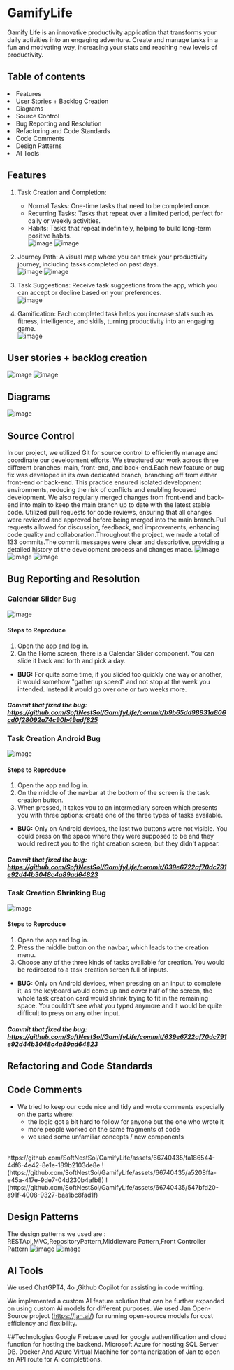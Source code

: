 # GamifyLife
Gamify Life is an innovative productivity application that transforms your daily activities into an engaging adventure. Create and manage tasks in a fun and motivating way, increasing your stats and reaching new levels of productivity.

## Table of contents
<li> Features </li>
<li> User Stories + Backlog Creation </li>
<li> Diagrams </li>
<li> Source Control </li>
<li> Bug Reporting and Resolution </li>
<li> Refactoring and Code Standards </li>
<li> Code Comments </li>
<li> Design Patterns </li>
<li> AI Tools </li>

## Features 
1. Task Creation and Completion:
   - Normal Tasks: One-time tasks that need to be completed once.
   - Recurring Tasks: Tasks that repeat over a limited period, perfect for daily or weekly activities.
   - Habits: Tasks that repeat indefinitely, helping to build long-term positive habits. <br/>
   ![image](https://github.com/SoftNestSol/GamifyLife/assets/115917247/1d3ce04e-4ad5-4652-b7e8-8cf8927e7bc4)
   ![image](https://github.com/SoftNestSol/GamifyLife/assets/115917247/cabfd2f4-67f4-4c4a-9913-09c0bd588927)



2. Journey Path: A visual map where you can track your productivity journey, including tasks completed on past days. <br/>
   ![image](https://github.com/SoftNestSol/GamifyLife/assets/115917247/cea1aafa-4cba-47e3-a01e-b7d4fbc07ef3)
   ![image](https://github.com/SoftNestSol/GamifyLife/assets/115917247/6372e822-fe95-434c-a7a9-bd895a113b7d)



4. Task Suggestions: Receive task suggestions from the app, which you can accept or decline based on your preferences. <br/>
   ![image](https://github.com/SoftNestSol/GamifyLife/assets/115917247/7e067f35-9836-4a42-a045-0b979622d8ec)

6. Gamification: Each completed task helps you increase stats such as fitness, intelligence, and skills, turning productivity into an engaging game. <br/>
   ![image](https://github.com/SoftNestSol/GamifyLife/assets/115917247/954fa2e6-95bc-4896-971d-dad053261ff4)

## User stories + backlog creation
   ![image](https://github.com/SoftNestSol/GamifyLife/assets/115917247/2f5e2576-e4a3-4ce1-ad2d-fef6242e5c77)
   ![image](https://github.com/SoftNestSol/GamifyLife/assets/115917247/d2033c71-2c18-4468-bf3f-0524247315ce)

## Diagrams
![image](https://github.com/SoftNestSol/GamifyLife/assets/115917247/74a8c240-3e70-4619-a06d-5f4fc57b8735)

## Source Control
In our project, we utilized Git for source control to efficiently manage and coordinate our development efforts. We structured our work across three different branches: main, front-end, and back-end.Each new feature or bug fix was developed in its own dedicated branch, branching off from either front-end or back-end.
This practice ensured isolated development environments, reducing the risk of conflicts and enabling focused development. We also regularly merged changes from front-end and back-end into main to keep the main branch up to date with the latest stable code. Utilized pull requests for code reviews, ensuring that all changes were reviewed and approved before being merged into the main branch.Pull requests allowed for discussion, feedback, and improvements, enhancing code quality and collaboration.Throughout the project, we made a total of 133 commits.The commit messages were clear and descriptive, providing a detailed history of the development process and changes made.
![image](https://github.com/SoftNestSol/GamifyLife/assets/115917247/88577357-004a-4979-83d4-510d6fa056e8)
![image](https://github.com/SoftNestSol/GamifyLife/assets/115917247/17113e92-bcc7-4904-8973-66961df060c1)
![image](https://github.com/SoftNestSol/GamifyLife/assets/115917247/67528e89-5a4a-4751-86f6-f9773f4ccf1a)

## Bug Reporting and Resolution
### Calendar Slider Bug
![image](https://github.com/SoftNestSol/GamifyLife/assets/66740435/f96e66dc-9d85-4b08-8e22-5d3dc96af624)
#### Steps to Reproduce
1. Open the app and log in.
2. On the Home screen, there is a Calendar Slider component. You can slide it back and forth and pick a day.
* **BUG:** For quite some time, if you slided too quickly one way or another, it would somehow "gather up speed" and not stop at the week you intended. Instead it would go over one or two weeks more.
##### Commit that fixed the bug: https://github.com/SoftNestSol/GamifyLife/commit/b9b65dd98931a806cd0f28092a74c90b49adf825

### Task Creation Android Bug
![image](https://github.com/SoftNestSol/GamifyLife/assets/66740435/bbecfed8-8a26-43d0-ba61-705cad99a495)
#### Steps to Reproduce
1. Open the app and log in.
2. On the middle of the navbar at the bottom of the screen is the task creation button.
3. When pressed, it takes you to an intermediary screen which presents you with three options: create one of the three types of tasks available. 
* **BUG:** Only on Android devices, the last two buttons were not visible. You could press on the space where they were supposed to be and they would redirect you to the right creation screen, but they didn't appear.
##### Commit that fixed the bug: https://github.com/SoftNestSol/GamifyLife/commit/639e6722af70dc791e92d44b3048c4a89ad64823

### Task Creation Shrinking Bug
![image](https://github.com/SoftNestSol/GamifyLife/assets/66740435/d5c9ef79-d950-4cea-bce1-d1f23b1ac46c)
#### Steps to Reproduce
1. Open the app and log in.
2. Press the middle button on the navbar, which leads to the creation menu.
3. Choose any of the three kinds of tasks available for creation. You would be redirected to a task creation screen full of inputs.
* **BUG:** Only on Android devices, when pressing on an input to complete it, as the keyboard would come up and cover half of the screen, the whole task creation card would shrink trying to fit in the remaining space. You couldn't see what you typed anymore and it would be quite difficult to press on any other input.
##### Commit that fixed the bug: https://github.com/SoftNestSol/GamifyLife/commit/639e6722af70dc791e92d44b3048c4a89ad64823

## Refactoring and Code Standards

## Code Comments
* We tried to keep our code nice and tidy and wrote comments especially on the parts where:
  - the logic got a bit hard to follow for anyone but the one who wrote it
  - more people worked on the same fragments of code
  - we used some unfamiliar concepts / new components
<br/>
https://github.com/SoftNestSol/GamifyLife/assets/66740435/fa186544-4df6-4e42-8e1e-189b2103de8e
!(https://github.com/SoftNestSol/GamifyLife/assets/66740435/a5208ffa-e45a-417e-9de7-04d230b4afb8)
!(https://github.com/SoftNestSol/GamifyLife/assets/66740435/547bfd20-a91f-4008-9327-baa1bc8fad1f)

## Design Patterns
The design patterns we used are : RESTApi,MVC,RepositoryPattern,Middleware Pattern,Front Controller Pattern
![image](https://github.com/SoftNestSol/GamifyLife/assets/72871085/60848819-5e52-4aa7-b038-ecd11fe6fb34)
![image](https://github.com/SoftNestSol/GamifyLife/assets/72871085/63133391-299e-42c0-932f-750a0ce946fc)

## AI Tools
We used ChatGPT4, 4o ,Github Copilot for assisting in code writting.

We implemented a custom AI feature solution that can be further expanded on using custom Ai models for different purposes.
We used Jan Open-Source project (https://jan.ai/) for running open-source models for cost efficiency and flexibility.

##Technologies
Google Firebase used for google authentification and cloud function for hosting the backend.
Microsoft Azure for hosting SQL Server DB.
Docker And Azure Virtual Machine for containerization of Jan to open an API route for Ai completitions.




